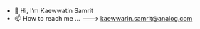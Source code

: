 - 👋 Hi, I’m Kaewwatin Samrit
- 📫 How to reach me ... ---> kaewwarin.samrit@analog.com

<!---
KaewwarinS/KaewwarinS is a ✨ special ✨ repository because its `README.md` (this file) appears on your GitHub profile.
You can click the Preview link to take a look at your changes.
--->
